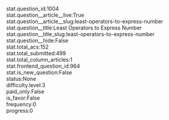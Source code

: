 stat.question_id:1004  
stat.question__article__live:True  
stat.question__article__slug:least-operators-to-express-number  
stat.question__title:Least Operators to Express Number  
stat.question__title_slug:least-operators-to-express-number  
stat.question__hide:False  
stat.total_acs:152  
stat.total_submitted:499  
stat.total_column_articles:1  
stat.frontend_question_id:964  
stat.is_new_question:False  
status:None  
difficulty.level:3  
paid_only:False  
is_favor:False  
frequency:0  
progress:0  
